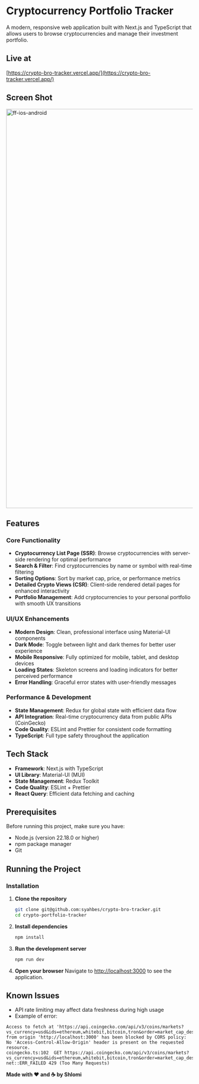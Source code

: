 # Cryptocurrency Portfolio Tracker

A modern, responsive web application built with Next.js and TypeScript that allows users to browse cryptocurrencies and manage their investment portfolio.

## Live at
[https://crypto-bro-tracker.vercel.app/](https://crypto-bro-tracker.vercel.app/)

## Screen Shot
<img width="1918" height="1079" alt="ff-ios-android" src="https://github.com/user-attachments/assets/06f5a215-2035-4ee7-8bed-e9c0e1946aa7" />


## Features

### Core Functionality
- **Cryptocurrency List Page (SSR)**: Browse cryptocurrencies with server-side rendering for optimal performance
- **Search & Filter**: Find cryptocurrencies by name or symbol with real-time filtering
- **Sorting Options**: Sort by market cap, price, or performance metrics
- **Detailed Crypto Views (CSR)**: Client-side rendered detail pages for enhanced interactivity
- **Portfolio Management**: Add cryptocurrencies to your personal portfolio with smooth UX transitions

### UI/UX Enhancements
- **Modern Design**: Clean, professional interface using Material-UI components
- **Dark Mode**: Toggle between light and dark themes for better user experience
- **Mobile Responsive**: Fully optimized for mobile, tablet, and desktop devices
- **Loading States**: Skeleton screens and loading indicators for better perceived performance
- **Error Handling**: Graceful error states with user-friendly messages

### Performance & Development
- **State Management**: Redux for global state with efficient data flow
- **API Integration**: Real-time cryptocurrency data from public APIs (CoinGecko)
- **Code Quality**: ESLint and Prettier for consistent code formatting
- **TypeScript**: Full type safety throughout the application

## Tech Stack

- **Framework**: Next.js with TypeScript
- **UI Library**: Material-UI (MUI)
- **State Management**: Redux Toolkit
- **Code Quality**: ESLint + Prettier
- **React Query**: Efficient data fetching and caching

## Prerequisites

Before running this project, make sure you have:

- Node.js (version 22.18.0 or higher)
- npm package manager
- Git

## Running the Project

### Installation

1. **Clone the repository**
   ```bash
   git clone git@github.com:syahbes/crypto-bro-tracker.git
   cd crypto-portfolio-tracker
   ```

2. **Install dependencies**
   ```bash
   npm install
   ```

3. **Run the development server**
   ```bash
   npm run dev
   ```

4. **Open your browser**
   Navigate to [http://localhost:3000](http://localhost:3000) to see the application.


## Known Issues

- API rate limiting may affect data freshness during high usage
- Example of error:
```
Access to fetch at 'https://api.coingecko.com/api/v3/coins/markets?vs_currency=usd&ids=ethereum,whitebit,bitcoin,tron&order=market_cap_desc&per_page=250&page=1&sparkline=false&locale=en' from origin 'http://localhost:3000' has been blocked by CORS policy: No 'Access-Control-Allow-Origin' header is present on the requested resource.
coingecko.ts:102  GET https://api.coingecko.com/api/v3/coins/markets?vs_currency=usd&ids=ethereum,whitebit,bitcoin,tron&order=market_cap_desc&per_page=250&page=1&sparkline=false&locale=en net::ERR_FAILED 429 (Too Many Requests)
```

**Made with ❤️ and ☕ by Shlomi**
